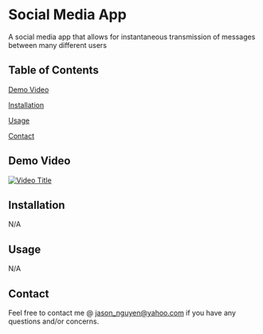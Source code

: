 # Social Media App
A social media app that allows for instantaneous transmission of messages between many different users
## Table of Contents
[Demo Video](#demo-video)

[Installation](#installation)

[Usage](#usage)

[Contact](#contact)
## Demo Video
[![Video Title](https://i9.ytimg.com/vi_webp/jXCQX3M2-uY/mq2.webp?sqp=CICCl78G-oaymwEmCMACELQB8quKqQMa8AEB-AH-CYACsAWKAgwIABABGGUgZShlMA8=&rs=AOn4CLAONE6Sgie9dNK2c_4dpkJCsgIlFw)](https://youtu.be/jXCQX3M2-uY)

## Installation
N/A

## Usage
N/A

## Contact
Feel free to contact me @ [jason_nguyen@yahoo.com](mailto:jason_nguyen@yahoo.com) if you have any questions and/or concerns.
